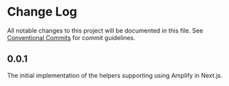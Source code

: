 # Change Log

All notable changes to this project will be documented in this file.
See [Conventional Commits](https://conventionalcommits.org) for commit guidelines.

## 0.0.1

The initial implementation of the helpers supporting using Amplify in Next.js.
